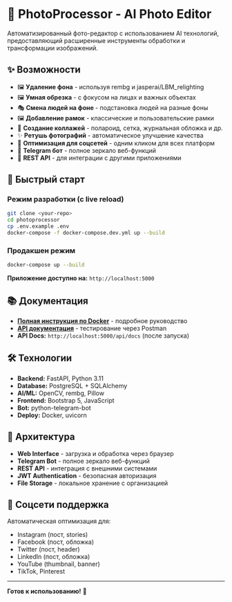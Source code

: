 # 🎨 PhotoProcessor - AI Photo Editor

Автоматизированный фото-редактор с использованием AI технологий, предоставляющий расширенные инструменты обработки и трансформации изображений.

## ✨ Возможности

- 🖼️ **Удаление фона** - используя rembg и jasperai/LBM_relighting
- 🖼️ **Умная обрезка** - с фокусом на лицах и важных объектах
- 🎭 **Смена людей на фоне** - подстановка людей на разные фоны
- 🖼️ **Добавление рамок** - классические и пользовательские рамки
- 📸 **Создание коллажей** - полароид, сетка, журнальная обложка и др.
- ✨ **Ретушь фотографий** - автоматическое улучшение качества
- 📱 **Оптимизация для соцсетей** - одним кликом для всех платформ
- 🤖 **Telegram бот** - полное зеркало веб-функций
- 🔑 **REST API** - для интеграции с другими приложениями

## 🚀 Быстрый старт

### Режим разработки (с live reload)
```bash
git clone <your-repo>
cd photoprocessor
cp .env.example .env
docker-compose -f docker-compose.dev.yml up --build
```

### Продакшен режим
```bash
docker-compose up --build
```

**Приложение доступно на:** `http://localhost:5000`

## 📚 Документация

- **[Полная инструкция по Docker](DOCKER_SETUP_GUIDE.md)** - подробное руководство
- **[API документация](POSTMAN_TESTING_GUIDE.md)** - тестирование через Postman
- **API Docs:** `http://localhost:5000/api/docs` (после запуска)

## 🛠️ Технологии

- **Backend:** FastAPI, Python 3.11
- **Database:** PostgreSQL + SQLAlchemy
- **AI/ML:** OpenCV, rembg, Pillow
- **Frontend:** Bootstrap 5, JavaScript
- **Bot:** python-telegram-bot
- **Deploy:** Docker, uvicorn

## 🔧 Архитектура

- **Web Interface** - загрузка и обработка через браузер
- **Telegram Bot** - полное зеркало веб-функций
- **REST API** - интеграция с внешними системами
- **JWT Authentication** - безопасная авторизация
- **File Storage** - локальное хранение с организацией

## 📱 Соцсети поддержка

Автоматическая оптимизация для:
- Instagram (пост, stories)
- Facebook (пост, обложка)
- Twitter (пост, header)
- LinkedIn (пост, обложка)
- YouTube (thumbnail, banner)
- TikTok, Pinterest

---

**Готов к использованию!** 🎉